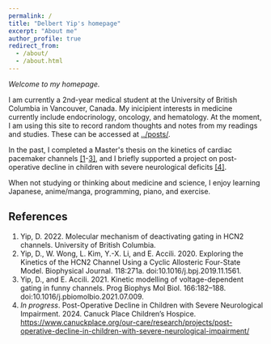 ```yaml
---
permalink: /
title: "Delbert Yip's homepage"
excerpt: "About me"
author_profile: true
redirect_from: 
  - /about/
  - /about.html
---
```


*Welcome to my homepage.* 

I am currently a 2nd-year medical student at the University of British Columbia in Vancouver, Canada. My inicipient interests in medicine currently include endocrinology, oncology, and hematology. At the moment, I am using this site to record random thoughts and notes from my readings and studies. These can be accessed at [../posts/](Posts).

In the past, I completed a Master's thesis on the kinetics of cardiac pacemaker channels [\[1](#ref-1)-[3\]](#ref-3), and I briefly supported a project on post-operative decline in children with severe neurological deficits [[4]](#ref-4). 

When not studying or thinking about medicine and science, I enjoy learning Japanese, anime/manga, programming, piano, and exercise.

## References
1. <a id="ref-1"></a> Yip, D. 2022. Molecular mechanism of deactivating gating in HCN2 channels. University of British Columbia.
2. <a id="ref-2"></a> Yip, D., W. Wong, L. Kim, Y.-X. Li, and E. Accili. 2020. Exploring the Kinetics of the HCN2 Channel Using a Cyclic Allosteric Four-State Model. Biophysical Journal. 118:271a. doi:10.1016/j.bpj.2019.11.1561.
3. <a id="ref-3"></a> Yip, D., and E. Accili. 2021. Kinetic modelling of voltage-dependent gating in funny channels. Prog Biophys Mol Biol. 166:182–188. doi:10.1016/j.pbiomolbio.2021.07.009.
4. <a id="ref-4"></a> *In progress*. Post-Operative Decline in Children with Severe Neurological Impairment. 2024. Canuck Place Children’s Hospice. https://www.canuckplace.org/our-care/research/projects/post-operative-decline-in-children-with-severe-neurological-impairment/

<!-- I am currently a M.Sc. student in the Accili lab at the University of British Columbia (Vancouver, Canada). Our lab is part of the [Cardiovascular Research Group](https://crg.lsi.ubc.ca/) in the [Department of Cellular and Physiological Sciences](https://cps.med.ubc.ca/). 

My research interest is in the physiology of excitable cells that contribute to biological rhythms such as the cardiac pacemaking system. My work uses experimental and computational methods to understand the molecular mechanisms of how pacemaker 'HCN' channels open and close. 

For my recent activities, see my [publications]({{ base_path }}/publications) and [talks]({{ base_path }}/talks). -->

<!-- I'm working on a separate blog for documenting my learning progress in public health, epidemiology, and related fields: [haganenoekigakusha](https://haganenoneko.github.io/haganenoekigakusha/).  -->

<!-- Note: on smaller screens, click the 'Follow' button on the floating bar under the menu to see my contact information and links to my profiles on other platforms. -->